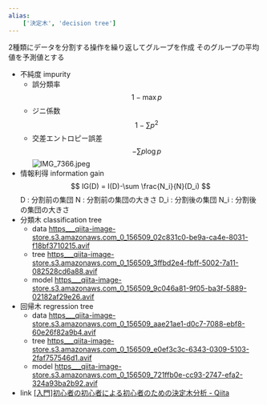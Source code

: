 ```yaml
---
alias:
    ['決定木', 'decision tree']
---
```

2種類にデータを分割する操作を繰り返してグループを作成
そのグループの平均値を予測値とする
- 不純度 impurity
    - 誤分類率
        $$
        1-\max p
        $$
    - ジニ係数
        $$
        1-\sum p^2
        $$
    - 交差エントロピー誤差
        $$
        -\sum p \log p
        $$
    ![IMG_7366.jpeg](IMG_7366.jpeg)
- 情報利得 information gain
    $$
    IG(D) = I(D)-\sum \frac{N_i}{N}(D_i)
    $$
    D : 分割前の集団
    N : 分割前の集団の大きさ
    D_i : 分割後の集団
    N_i : 分割後の集団の大きさ
- 分類木 classification tree
    - data
        [https___qiita-image-store.s3.amazonaws.com_0_156509_02c831c0-be9a-ca4e-8031-f18bf3710215.avif](https___qiita-image-store.s3.amazonaws.com_0_156509_02c831c0-be9a-ca4e-8031-f18bf3710215.avif)
    - tree
        [https___qiita-image-store.s3.amazonaws.com_0_156509_3ffbd2e4-fbff-5002-7a11-082528cd6a88.avif](https___qiita-image-store.s3.amazonaws.com_0_156509_3ffbd2e4-fbff-5002-7a11-082528cd6a88.avif)
    - model
        [https___qiita-image-store.s3.amazonaws.com_0_156509_9c046a81-9f05-ba3f-5889-02182af29e26.avif](https___qiita-image-store.s3.amazonaws.com_0_156509_9c046a81-9f05-ba3f-5889-02182af29e26.avif)
- 回帰木 regression tree
    - data
        [https___qiita-image-store.s3.amazonaws.com_0_156509_aae21ae1-d0c7-7088-ebf8-60e26f82a9b4.avif](https___qiita-image-store.s3.amazonaws.com_0_156509_aae21ae1-d0c7-7088-ebf8-60e26f82a9b4.avif)
    - tree
        [https___qiita-image-store.s3.amazonaws.com_0_156509_e0ef3c3c-6343-0309-5103-2faf757546d1.avif](https___qiita-image-store.s3.amazonaws.com_0_156509_e0ef3c3c-6343-0309-5103-2faf757546d1.avif)
    - model
        [https___qiita-image-store.s3.amazonaws.com_0_156509_721ffb0e-cc93-2747-efa2-324a93ba2b92.avif](https___qiita-image-store.s3.amazonaws.com_0_156509_721ffb0e-cc93-2747-efa2-324a93ba2b92.avif)
- link
    [[入門]初心者の初心者による初心者のための決定木分析 - Qiita](https://qiita.com/3000manJPY/items/ef7495960f472ec14377)